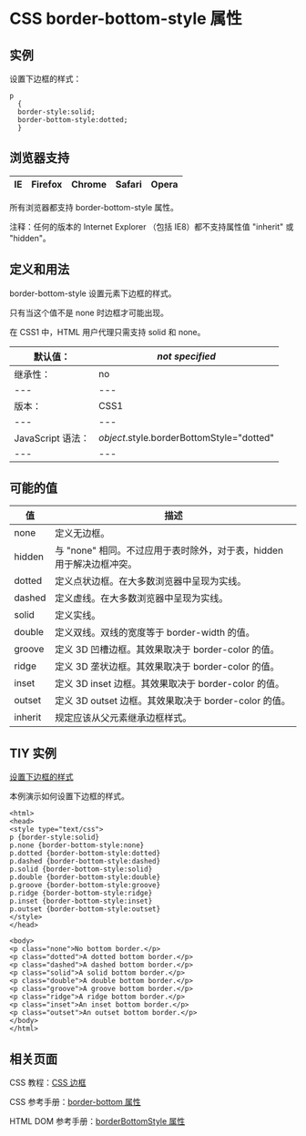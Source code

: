 # CSS border-bottom-style 属性



## 实例

设置下边框的样式：

```
p
  {
  border-style:solid;
  border-bottom-style:dotted;
  }

```

## 浏览器支持

| IE | Firefox | Chrome | Safari | Opera |
| --- | --- | --- | --- | --- |

所有浏览器都支持 border-bottom-style 属性。

注释：任何的版本的 Internet Explorer （包括 IE8）都不支持属性值 "inherit" 或 "hidden"。

## 定义和用法

border-bottom-style 设置元素下边框的样式。

只有当这个值不是 none 时边框才可能出现。

在 CSS1 中，HTML 用户代理只需支持 solid 和 none。

| 默认值： | _not specified_ |
| --- | --- |
| 继承性： | no |
| --- | --- |
| 版本： | CSS1 |
| --- | --- |
| JavaScript 语法： | _object_.style.borderBottomStyle="dotted" |
| --- | --- |

## 可能的值

| 值 | 描述 |
| --- | --- |
| none | 定义无边框。 |
| hidden | 与 "none" 相同。不过应用于表时除外，对于表，hidden 用于解决边框冲突。 |
| dotted | 定义点状边框。在大多数浏览器中呈现为实线。 |
| dashed | 定义虚线。在大多数浏览器中呈现为实线。 |
| solid | 定义实线。 |
| double | 定义双线。双线的宽度等于 border-width 的值。 |
| groove | 定义 3D 凹槽边框。其效果取决于 border-color 的值。 |
| ridge | 定义 3D 垄状边框。其效果取决于 border-color 的值。 |
| inset | 定义 3D inset 边框。其效果取决于 border-color 的值。 |
| outset | 定义 3D outset 边框。其效果取决于 border-color 的值。 |
| inherit | 规定应该从父元素继承边框样式。 |

## TIY 实例

[设置下边框的样式](/tiy/t.asp?f=csse_border-bottom-style)

本例演示如何设置下边框的样式。

```
<html>
<head>
<style type="text/css">
p {border-style:solid}
p.none {border-bottom-style:none}
p.dotted {border-bottom-style:dotted}
p.dashed {border-bottom-style:dashed}
p.solid {border-bottom-style:solid}
p.double {border-bottom-style:double}
p.groove {border-bottom-style:groove}
p.ridge {border-bottom-style:ridge}
p.inset {border-bottom-style:inset}
p.outset {border-bottom-style:outset}
</style>
</head>

<body>
<p class="none">No bottom border.</p>
<p class="dotted">A dotted bottom border.</p>
<p class="dashed">A dashed bottom border.</p>
<p class="solid">A solid bottom border.</p>
<p class="double">A double bottom border.</p>
<p class="groove">A groove bottom border.</p>
<p class="ridge">A ridge bottom border.</p>
<p class="inset">An inset bottom border.</p>
<p class="outset">An outset bottom border.</p>
</body>
</html>

```

## 相关页面

CSS 教程：[CSS 边框](/css/css_border.asp "CSS 边框")

CSS 参考手册：[border-bottom 属性](/cssref/pr_border-bottom.asp "CSS border-bottom 属性")

HTML DOM 参考手册：[borderBottomStyle 属性](/jsref/prop_style_borderbottomstyle.asp "HTML DOM borderBottomStyle 属性")




